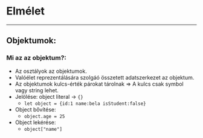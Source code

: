 # Elmélet
___
## Objektumok:

### Mi az az objektum?: 
- Az osztályok az objektumok. 
- Valóélet reprezentálására szolgáó összetett adatszerkezet az objektum.
- Az objektumok kulcs-érték párokat tárolnak => A kulcs csak symbol vagy string lehet.
- Jelölése: object literal -> `{}`
  - `let object = {id:1 name:bela isStudent:false}`
- Object bővítése:
    - `object.age = 25`
- Object lekérése:
    - `object["name"]`
